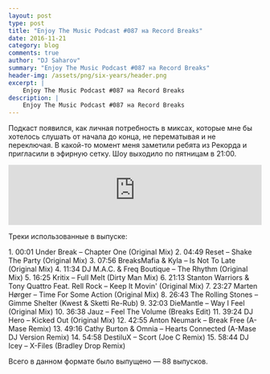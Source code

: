 ```yaml
---
layout: post
type: post
title: "Enjoy The Music Podcast #087 на Record Breaks"
date: 2016-11-21
category: blog
comments: true
author: "DJ Saharov"
summary: "Enjoy The Music Podcast #087 на Record Breaks"
header-img: /assets/png/six-years/header.png
excerpt: |
    Enjoy The Music Podcast #087 на Record Breaks
description: |
    Enjoy The Music Podcast #087 на Record Breaks
---
```


<p>
<span class="firstcharacter">П</span>одкаст появился, как личная потребность в миксах, которые мне бы хотелось слушать от начала до конца, не перематывая и не переключая. В какой-то момент меня заметили ребята из Рекорда и пригласили в эфирную сетку. Шоу выходило по пятницам в 21:00.
</p>

<iframe width="100%" height="120" src="https://player-widget.mixcloud.com/widget/iframe/?hide_cover=1&feed=%2Fdjsaharovofficial%2Fenjoy-the-music-podcast-087%2F" frameborder="0" allow="encrypted-media; fullscreen; autoplay; idle-detection; speaker-selection; web-share;" ></iframe>

<p>Треки использованные в выпуске:</p>
1. 00:01 Under Break – Chapter One (Original Mix)
2. 04:49 Reset – Shake The Party (Original Mix)
3. 07:56 BreaksMafia & Kyla – Is Not To Late (Original Mix)
4. 11:34 DJ M.A.C. & Freq Boutique – The Rhythm (Original Mix)
5. 16:25 Kritix  – Full Melt (Dirty Man Mix)
6. 21:13 Stanton Warriors & Tony Quattro Feat. Rell Rock – Keep It Movin' (Original Mix)
7. 23:27 Marten Hørger – Time For Some Action (Original Mix)
8. 26:43 The Rolling Stones – Gimme Shelter (Kwest & Sketti Re-Rub)
9. 32:03 DieMantle – Way I Feel (Original Mix)
10. 36:38 Jauz – Feel The Volume (Breaks Edit)
11. 39:24 DJ Hero – Kicked Out (Original Mix)
12. 42:55 Anton Neumark – Break Free (A-Mase Remix)
13. 49:16 Cathy Burton & Omnia – Hearts Connected (A-Mase DJ Version Remix)
14. 54:58 DestiluX – Scort (Joe C Remix)
15. 58:44 DJ Icey – X-Files (Bradley Drop Remix)

<p>Всего в данном формате было выпущено &mdash; 88 выпусков.</p>